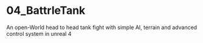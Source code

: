 # 04_BattrleTank
An open-World head to head tank fight with simple AI, terrain and advanced control system in unreal 4
